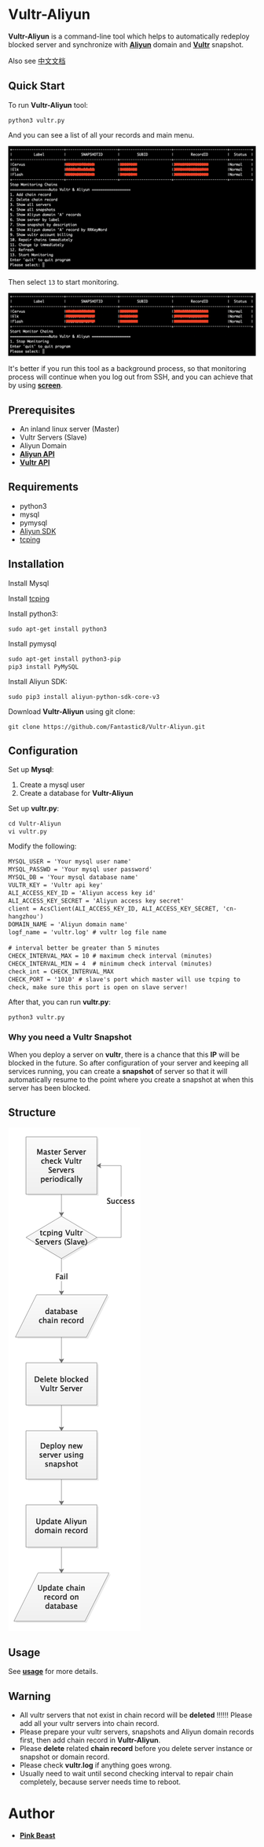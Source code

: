 # Vultr-Aliyun

**Vultr-Aliyun** is a command-line tool which helps to automatically redeploy blocked server and synchronize with [**Aliyun**](https://wanwang.aliyun.com/domain/com/?spm=5176.10695662.1158081.1.4fde4234L5A46c) domain and [**Vultr**](https://www.vultr.com/) snapshot.

Also see [中文文档](https://github.com/Fantastic8/Vultr-Aliyun/blob/master/%E8%AF%BB%E6%88%91.md)

## Quick Start
To run **Vultr-Aliyun** tool:

```
python3 vultr.py
``` 

And you can see a list of all your records and main menu.

![Main Menu](https://raw.githubusercontent.com/Fantastic8/Vultr-Aliyun/master/images/main.png)

Then select ```13``` to start monitoring.

![Monitoring](https://raw.githubusercontent.com/Fantastic8/Vultr-Aliyun/master/images/monitoring.png)

It's better if you run this tool as a background process, so that monitoring process will continue when you log out from SSH, and you can achieve that by using [**screen**](https://linux.die.net/man/1/screen).


## Prerequisites
+ An inland linux server (Master)
+ Vultr Servers (Slave)
+ Aliyun Domain
+ [**Aliyun API**](https://helpcdn.aliyun.com/document_detail/53045.html?parentId=30347)
+ [**Vultr API**](https://www.vultr.com/api/)

## Requirements
+ python3
+ mysql
+ pymysql
+ [Aliyun SDK](https://help.aliyun.com/document_detail/53090.html) 
+ [tcping](https://gist.github.com/cnDelbert/5fb06ccf10c19dbce3a7)

## Installation

Install Mysql

Install [tcping](https://gist.github.com/cnDelbert/5fb06ccf10c19dbce3a7)

Install python3:

```
sudo apt-get install python3
```

Install pymysql

```
sudo apt-get install python3-pip
pip3 install PyMySQL
```

Install Aliyun SDK:

```
sudo pip3 install aliyun-python-sdk-core-v3
```

Download **Vultr-Aliyun** using git clone:

```
git clone https://github.com/Fantastic8/Vultr-Aliyun.git
```

## Configuration

Set up **Mysql**:

1. Create a mysql user
2. Create a database for **Vultr-Aliyun**

Set up **vultr.py**:

```
cd Vultr-Aliyun
vi vultr.py
```

Modify the following:

```
MYSQL_USER = 'Your mysql user name'
MYSQL_PASSWD = 'Your mysql user password'
MYSQL_DB = 'Your mysql database name'
VULTR_KEY = 'Vultr api key'
ALI_ACCESS_KEY_ID = 'Aliyun access key id'
ALI_ACCESS_KEY_SECRET = 'Aliyun access key secret'
client = AcsClient(ALI_ACCESS_KEY_ID, ALI_ACCESS_KEY_SECRET, 'cn-hangzhou')
DOMAIN_NAME = 'Aliyun domain name'
logf_name = 'vultr.log' # vultr log file name

# interval better be greater than 5 minutes
CHECK_INTERVAL_MAX = 10 # maximum check interval (minutes)
CHECK_INTERVAL_MIN = 4  # minimum check interval (minutes)
check_int = CHECK_INTERVAL_MAX
CHECK_PORT = '1010' # slave's port which master will use tcping to check, make sure this port is open on slave server!
```

After that, you can run **vultr.py**:

```
python3 vultr.py
```

### Why you need a Vultr Snapshot

When you deploy a server on **vultr**, there is a chance that this **IP** will be blocked in the future. So after configuration of your server and keeping all services running, you can create a **snapshot** of server so that it will automatically resume to the point where you create a snapshot at when this server has been blocked.

## Structure

![Structure](https://raw.githubusercontent.com/Fantastic8/Vultr-Aliyun/master/images/structure.png)

## Usage

See [**usage**](https://github.com/Fantastic8/Vultr-Aliyun/blob/master/usage/README.md) for more details.

## Warning
+ All vultr servers that not exist in chain record will be **deleted** !!!!!! Please add all your vultr servers into chain record.
+ Please prepare your vultr servers, snapshots and Aliyun domain records first, then add chain record in **Vultr-Aliyun**.
+ Please **delete** related **chain record** before you delete server instance or snapshot or domain record.
+ Please check **vultr.log** if anything goes wrong.
+ Usually need to wait until second checking interval to repair chain completely, because server needs time to reboot.


# Author

+ [**Pink Beast**](https://github.com/Fantastic8)

